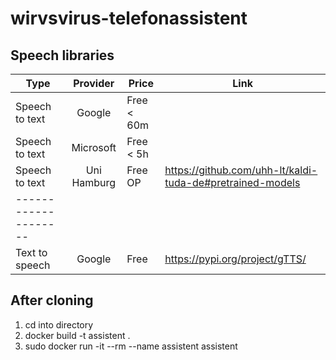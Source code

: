 # wirvsvirus-telefonassistent

## Speech libraries
| Type               | Provider      | Price      | Link
| -------------------|:-------------:| -----------| ----- |
| Speech to text     | Google        | Free < 60m |
| Speech to text     | Microsoft     | Free < 5h  |
| Speech to text     | Uni Hamburg   | Free OP    | https://github.com/uhh-lt/kaldi-tuda-de#pretrained-models
|--------------------|               |            |
| Text to speech     | Google        | Free       | https://pypi.org/project/gTTS/

## After cloning
1) cd into directory
2) docker build -t assistent .
3) sudo docker run -it --rm --name assistent assistent
